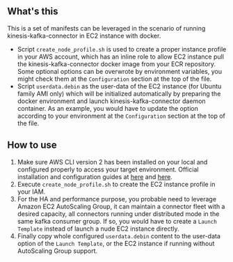## What's this

This is a set of manifests can be leveraged in the scenario of running kinesis-kafka-connector in EC2 instance with docker.

- Script `create_node_profile.sh` is used to create a proper instance profile in your AWS account, which has an inline role to allow EC2 instance pull the kinesis-kafka-connector docker image from your ECR repository.
  Some optional options can be overwrote by environment variables, you might check them at the `Configuration` section at the top of the file.
- Script `userdata.debin` as the user-data of the EC2 instance (for Ubuntu family AMI only) which will be initialized automatically by preparing the docker environment and launch kinesis-kafka-connector daemon container.
  As an example, you would have to update the option according to your environment at the `Configuration` section at the top of the file. 

## How to use

1. Make sure AWS CLI version 2 has been installed on your local and configured properly to access your target environment.
   Official installation and configuration guides at [here](https://docs.aws.amazon.com/cli/latest/userguide/install-cliv2.html) and [here](https://docs.aws.amazon.com/cli/latest/userguide/cli-chap-configure.html).
2. Execute `create_node_profile.sh` to create the EC2 instance profile in your IAM.
3. For the HA and performance purpose, you probable need to leverage Amazon EC2 AutoScaling Group, it can maintain a connector fleet with a desired capacity, all connectors running under distributed mode in the same kafka consumer group.
   If so, you would have to create a `Launch Template` instead of launch a nude EC2 instance directly.
4. Finally copy whole configured `userdata.debin` content to the user-data option of the `Launch Template`, or the EC2 instance if running without AutoScaling Group support.
